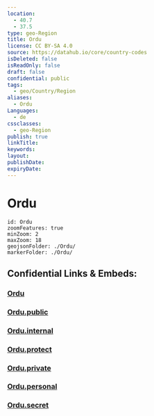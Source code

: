 ```yaml
---
location:
  - 40.7
  - 37.5
type: geo-Region
title: Ordu
license: CC BY-SA 4.0
source: https://datahub.io/core/country-codes
isDeleted: false
isReadOnly: false
draft: false
confidential: public
tags:
  - geo/Country/Region
aliases:
  - Ordu
Languages:
  - de
cssclasses:
  - geo-Region
publish: true
linkTitle:
keywords:
layout:
publishDate:
expiryDate:
---
```


# Ordu

```leaflet
id: Ordu
zoomFeatures: true 
minZoom: 2 
maxZoom: 18
geojsonFolder: ./Ordu/
markerFolder: ./Ordu/
```


## Confidential Links & Embeds: 

### [Ordu](/_Standards/Earth/Continent/Europe/Europe~East/Turkey/Provinces~Turkey/Ordu.md) 

### [Ordu.public](/_public/Earth/Continent/Europe/Europe~East/Turkey/Provinces~Turkey/Ordu.public.md) 

### [Ordu.internal](/_internal/Earth/Continent/Europe/Europe~East/Turkey/Provinces~Turkey/Ordu.internal.md) 

### [Ordu.protect](/_protect/Earth/Continent/Europe/Europe~East/Turkey/Provinces~Turkey/Ordu.protect.md) 

### [Ordu.private](/_private/Earth/Continent/Europe/Europe~East/Turkey/Provinces~Turkey/Ordu.private.md) 

### [Ordu.personal](/_personal/Earth/Continent/Europe/Europe~East/Turkey/Provinces~Turkey/Ordu.personal.md) 

### [Ordu.secret](/_secret/Earth/Continent/Europe/Europe~East/Turkey/Provinces~Turkey/Ordu.secret.md)

